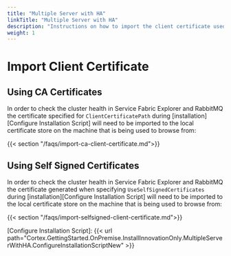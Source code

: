 ```yaml
---
title: "Multiple Server with HA"
linkTitle: "Multiple Server with HA"
description: "Instructions on how to import the client certificate used to check your multiple server cluster health."
weight: 1
---
```


# Import Client Certificate

## Using CA Certificates

In order to check the cluster health in Service Fabric Explorer and RabbitMQ the certificate specified for `ClientCertificatePath` during [installation][Configure Installation Script] will need to be imported to the local certificate store on the machine that is being used to browse from:

{{< section "/faqs/import-ca-client-certificate.md">}}

## Using Self Signed Certificates

In order to check the cluster health in Service Fabric Explorer and RabbitMQ the certificate generated when specifying `UseSelfSignedCertificates` during [installation][Configure Installation Script] will need to be imported to the local certificate store on the machine that is being used to browse from:

{{< section "/faqs/import-selfsigned-client-certificate.md">}}

[Configure Installation Script]:  {{< url path="Cortex.GettingStarted.OnPremise.InstallInnovationOnly.MultipleServerWithHA.ConfigureInstallationScriptNew" >}}
